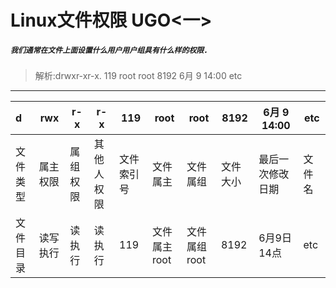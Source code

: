 Linux文件权限 UGO<一>
===
##### `我们通常在文件上面设置什么用户用户组具有什么样的权限.`
> 解析:drwxr-xr-x. 119 root root 8192 6月   9 14:00 etc
-----
|d       |rwx   |r-x     |r-x      |119      |root       |root         |8192   |6月   9 14:00   |etc |
|:-------|------|--------|---------|---------|-----------|-------------|-------|----------------|----|
|文件类型|属主权限|属组权限|其他人权限|文件索引号|文件属主    |文件属组     |文件大小|最后一次修改日期|文件名|
|文件目录|读写执行|读执行  |读执行    |119      |文件属主root|文件属组root|8192    |6月9日 14点    |etc  |
